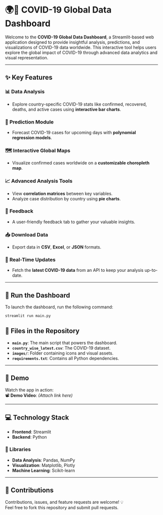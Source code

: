# 🌍🦠 COVID-19 Global Data Dashboard

Welcome to the **COVID-19 Global Data Dashboard**, a Streamlit-based web application designed to provide insightful analysis, predictions, and visualizations of COVID-19 data worldwide. This interactive tool helps users explore the global impact of COVID-19 through advanced data analytics and visual representation.

---

## ✨ **Key Features**

### 📊 **Data Analysis**
- Explore country-specific COVID-19 stats like confirmed, recovered, deaths, and active cases using **interactive bar charts**.

### 🔮 **Prediction Module**
- Forecast COVID-19 cases for upcoming days with **polynomial regression models**.

### 🗺️ **Interactive Global Maps**
- Visualize confirmed cases worldwide on a **customizable choropleth map**.

### 📈 **Advanced Analysis Tools**
- View **correlation matrices** between key variables.  
- Analyze case distribution by country using **pie charts**.

### 💌 **Feedback**
- A user-friendly feedback tab to gather your valuable insights.  

### 📥 **Download Data**
- Export data in **CSV**, **Excel**, or **JSON** formats.

### 🔄 **Real-Time Updates**
- Fetch the **latest COVID-19 data** from an API to keep your analysis up-to-date.

---
## 🚀 Run the Dashboard

To launch the dashboard, run the following command:

```bash
streamlit run main.py
```


## 📂 Files in the Repository

- **`main.py`**: The main script that powers the dashboard.
- **`country_wise_latest.csv`**: The COVID-19 dataset.
- **`images/`**: Folder containing icons and visual assets.
- **`requirements.txt`**: Contains all Python dependencies.

---

## 🎥 Demo

Watch the app in action:  
📽️ **Demo Video**: *(Attach link here)*

---

## 💻 Technology Stack

- **Frontend**: Streamlit  
- **Backend**: Python  

### 🔧 Libraries

- **Data Analysis**: Pandas, NumPy  
- **Visualization**: Matplotlib, Plotly  
- **Machine Learning**: Scikit-learn  

---

## 🤝 Contributions

Contributions, issues, and feature requests are welcome! 💡  
Feel free to fork this repository and submit pull requests.

